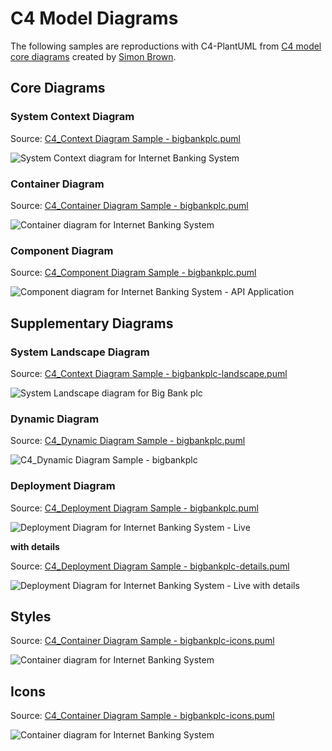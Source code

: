 # C4 Model Diagrams

The following samples are reproductions with C4-PlantUML from [C4 model core diagrams](https://c4model.com/#coreDiagrams) created by [Simon Brown](https://simonbrown.je/).

## Core Diagrams

### System Context Diagram

Source: [C4_Context Diagram Sample - bigbankplc.puml](C4_Context%20Diagram%20Sample%20-%20bigbankplc.puml)

![System Context diagram for Internet Banking System](https://www.plantuml.com/plantuml/png/VL7DZjfC4BpxAVhZyh4I2vUSSjfTWfALO8C2ACh9QiOD7Z4_QBeTuEtJDiQ1iCdDqrrLNLL-Oi4abNVPVpOOLnK4fSYUFuv62G_3hPMoMbTCoSGW56HeeX_jR38bIpaQVtYSEmoocar7TDHzGOKEyx62zJtSryB_GnMKvPKDKX9iedFnOCCMd0q460guMTl4-XL1huAB1fqxgKPdxq_vRFhyu-jgcNz_NNx9fvFFaxTF_OSi4okEO75Y8Gyj0GgBsuHUBIHurL4A9F22OQTkMcoMpIbn37rJiKHFQG2zymHT1nstkvukd-62XBXf4gmLDO23LWVxbjdC08s9LH0UzXwoyxN--goOS_DKkR_OQYxLlN5tZkkIVbewW0qQoAFO603NiMgAjEdswA1fskEEO8ydJwsFraW-EKhVetM_dKmUwpTmTt-fsMnZJmFDh4cHuqPWSZGbXYq1NHEwZ9rqs6Zrf3gpo_Sx6HSI4p6WSvSsZGwWhUcTf5qRWwkaaZ0mcXgcBnBJ9Fr6xkgltZM_OcA5AIf_GRExWjxsig1GS1kMGMBBUIExBTSntVtIVx2RnBFb_2nnp-nAwzmzARtoxXS0 "System Context diagram for Internet Banking System")


### Container Diagram

Source: [C4_Container Diagram Sample - bigbankplc.puml](C4_Container%20Diagram%20Sample%20-%20bigbankplc.puml)

![Container diagram for Internet Banking System](https://www.plantuml.com/plantuml/png/bLJ1RkCs4BtxAwRfeLv0YL6WfvxMiOqcMpjHLqwpFGaZQYmHeKY1fEmOHV-zGqMHB7k1j3VfQUQznpT3VNOUhMygDVb1Qg6QdA3qldQ_pcOM3pU5z6MJDOwiCDgJzZV2LBCNQKNfV3bR_78TAzJ-QREUqIj_pobdC5rmCKfDzgOEr3z1excludxm9S7EA6KEKXUWk0XGvp3wBAtZ9mEi2ye8LEh87Bt1Im7-kfx_zVYqJRUFSRfyV7wOVXgmUP8clw-sYpi6E-ZvVdkNhbU_hHwM34wyz8gW9uLSOc6nOgCMxhKdgyd3BUgNu3avEa_LP1AJTKPFHUEygSX6iEYVhkRm3eFPjOVAk3k20-S9TTk8giK0XJ2DzkwAVRnHfxSCv6YFK_4pSvqRkFe4Vqy0OF0xFL2MObrpyJDbCAzh9GLwQVGLGrzmZn4ajGtcDtyk0hOa9VTiexNcFDSAw2RSZYF0lMxsVl1upYR7ogv6faluiwBh60iAwk-gYR2ozX7CTT4ej06EhTdBd1oWKjzNsV6k1Ekef3-6BH1D6wI3lSJG8YtmUI6pvk38NZYgJ2OLTN5imallQV5Z1D-mGavYx0MKhAId75oJEV8yi__ipLsOUpC0EUsbe7DxosoQeySC7OKnT8_1JVB76aRltbZs5kuUM2gaynPP6gJchQpQwKPGecFNsFWIXAMSj9UeN1IMYfm3PGf-8IzkBcBAKBoGpZad6VOrll_-sYmDbzcXRvJR1_c4I9YOfV_fLtlrwgTKeLIfQm6cMrrl-BsxLe5_oz7BbXeLRAImnfcTXzMhA54N16-TJ7l2sJaOM9bJxonMT7PlXsZR5UmcBHZeJt6IC61c6Z-CEUglQmJUedROddS8UVALrCalORYOJuvSqBxRRkE42yTrhiOFQxh57kWwkVI1P55cPlWDj7J39U-OMd0qzbuGtL6B2BuaZm-pK_51ydzsfhTSFHWRLdxCyfKmTx2pfch_EWShFJdm9Z1tnClR1LFsd2TvdArHmhGEw3gWBSTWPBHnvnx6VOtZ3HZaayqsPg9HogFsyTuDmRJziowTRvjr7yvdRcqgzIy0 "Container diagram for Internet Banking System")


### Component Diagram

Source: [C4_Component Diagram Sample - bigbankplc.puml](C4_Component%20Diagram%20Sample%20-%20bigbankplc.puml)


![Component diagram for Internet Banking System - API Application](https://www.plantuml.com/plantuml/png/fPLDRnit48Rl-okcFhGou5YNddgABBkD0piH8hiV9s6M76lPy6D1pbeHYlxt3YbvATb6OI0dSScNCy-yCxjwdnWZ3yusFnYlxA09EkO-_JATHjoShmrtGpiaYYfu9i_dAhZfLnDLbxYRpdz-jx3e-VxsPahVv5oJbitLFBW--2plS-YVOF1opya6S4Vm4AmD6-FNO8qdGA_XwDZ49Ai0aXTiK6ZjLcACW2yJD3UplpxVtwt-kBxxiBgv-ktgq-Naj6dOi2KOjQ0DhYCwoH_XsZD5JmmNwBzcbEKsCJbu1xF5DSpwtXg5R89lchcKZW8Q9wd7CpXPYbpYBd1DXy8JEVeR7p6fQ7ekLQ5V3nPZFbd4y6Wq9P1gIfNc2Q3T0po8IJaEMiFRNBuQ4WT7CS6ZmNp7HDXG2sqCcqJn_EJq0CrbijlG6bkWSie_qM4q_ZWxMECCauOqj4co1_uE6bVoFVreUZIAZh0ksubk9VybChQOABDy8OkxoF2q3KlLaSDykkGGXJEF74HQcyIng8LGskRA-WmwJ1rfm44uFEyR02gIpezeqncWKfGIsB2M1sALkNOzNbrzuubhKpOC9Mn4Hy_6e9AKVeM7OfAIZT6W0nx0DWnS7Ih9m-1PLeBl4nOhAqSrQ7KXEernEy7UID9dmtTo2lyq0527U9BCscSw-P4XXXmf1ckfJDdjxtFuGedhTjwTvTTjvsdAhSmXX5-Mh_S-xJmuVPPvB4eYxfUm79mJ-hTWr26iexGnt052aYWXRlS-crX8HXDVW2HIGvInp3Rib_MqjAwFkOuBmkFfFnxgc0UHT754vBkcde7gSFVGOqgR47Njsp66ZD03AjJqFuC4lnR5Ar0ps5s6uFTzS6ECuqRap2Mrl3dxzXyuS9z871hFQvCgtWjHlQxRyaQYXXzX8ri473BTnykBURrmMAeizm7BDqQ-_1_kxXPB4V_RD5bRFf85iye-BZz_6dMZgBA-BYnAzuPexWt1tfFN-R_YFm00 "Component diagram for Internet Banking System - API Application")


## Supplementary Diagrams

### System Landscape Diagram

Source: [C4_Context Diagram Sample - bigbankplc-landscape.puml](C4_Context%20Diagram%20Sample%20-%20bigbankplc-landscape.puml)

![System Landscape diagram for Big Bank plc](https://www.plantuml.com/plantuml/png/TLHDSy963BtxLwXSGcO8zD1JJ-63QJA5a0amcPuyorh6EwnttTKwXEdqlrThRDS4kB7Ia_IUzCmpUU5ycUle5sMaBXE4pFk2VX-Dd3WEzyfdvQuaTD8QZyOFfSr71-LaHZuRJNzxUjV2-EroCS9lpYUOS32UCfZVmo8qVe3IS5NErU0pXDHgRO_Ax44hWo1C0XTfvOX_MU2feAqKMf-uHqllP_leOJ7-QxNTn9lLUpnRVRxr7zlGU1sl_vnlfYySgqEVhvkNU37_O_usus3abTS8wnDvp671N4YA0Y5HOkz4pbmTJDGU9i8SeD0oYjxHaJLzMPAtERe1zCuHeIjGa3MjSprEZg51WaqhVJj63U38YuMYgGmn45BQqdWQzfZNd1MwmYd2UCBHHBXJN_xA3RjiUe_mJmG0DV_-xamWfkh9uDVGnQ1lgDN0YbWu0hNiA6pyI-4Hb67HkV3A6X0xMrPNKUwIuw0wMouE28KuvLZJxf29vz--BtmUHcsMzoQ6DIHiD922Ckxmiq4kbFvVplmfl85Q4PiCGLKQXOQbaiwIJJtClsKcp1u1kmMt27BQf4xaoCsMpUyRsrfxwv10QDsSKN80weNVs5chSj3PcNV2a901nY_qigLqzb15gQcC2TsNae5POoXOdqEmzY9DUzrC3GOAcMgjohHsup4_f-o4FCGsJSy39lo25R-wlST9hemYxsfT9W4gYy8wVt_Alr7qWJf-GxNFTjPrFfChRsu9YIi2_AE3Erlci_O5LSQ0ahYq1WUk7VobGzPe4ghF7Wp6DLSJRYnuJ0U2lqkaeBIg2-P2ZKLc3JPDPbSVsFtXNSeylLBLDLjN_MNR-y3PbJVkGhVjWU-XeeKuSSUAsENyormpyh4ARhjVP3VvpDh3l_5_ "System Landscape diagram for Big Bank plc")

### Dynamic Diagram

Source: [C4_Dynamic Diagram Sample - bigbankplc.puml](C4_Dynamic%20Diagram%20Sample%20-%20bigbankplc.puml)

![C4_Dynamic Diagram Sample - bigbankplc](https://www.plantuml.com/plantuml/png/NP9BRnCn4CVl-HH3Jmbg4m4z8I6QHqMB-eYQ5CGfclLETgrwxTLut10XlZlZJQjqkOqzZ__F__5556H9ZHkyizwuL1BK8ctyF9amxiQLbJeLAHARu8MyZ4re9a-MJHsbdipFpvOElJpUtapej-PBAlLoizXxRAmPjtdmu6Rww_vnlVbvlRxQt5n-kxnR34U3mLm7elN4Ys9epa_XP8621KOwqVY178eD7XsyNiFArDHWpguaC4N8MC1KsIZSLOFrsy1D5vz2ZR6c4Z19hU3M74eCKvcFwE8fe34K8xXGwO74Z4z6HwwX-P2rhAySdIsn8fYshNkPap6-upEk3DjM07q9KrybXvmpImxFjbH4T0x25fG0hhqGUn8eq3_fKDWcRmvljB872M1IbD0GHtYsc7iimuuAA3Zi8d4FRZCBoPV8-s6XUjFbTGzk17y60FFGjC6Jbw7vb5z29h5A7UyxBrlEC3D2toFlqtNxe39JHblvt67LObEZh_AXnHXtWSkZZJtvZrb8-zG4o4_Wu1pn6_dR7tFLYF9VTkfSs1qM7L-rLLZ3lgMp5qjN-oZKPFc_0qNUF7GxFCYdeh4It-vVntHhNDtVJQxMw-LA-xIhm-qScwFJAXkdnoz4vN04sU7N-LhN_Tv8Zep0UzXoQ5w8TpKnTR77Xk0BVEtq5hEvzb-GBrFZ_W40 "C4_Dynamic Diagram Sample - bigbankplc")

### Deployment Diagram

Source: [C4_Deployment Diagram Sample - bigbankplc.puml](C4_Deployment%20Diagram%20Sample%20-%20bigbankplc.puml)

![Deployment Diagram for Internet Banking System - Live](https://www.plantuml.com/plantuml/png/pLP_Rzis4FtVd-AgRQXJE7RhPKCn840TssiIsB4HESq6331Ev5dcGea2IJd9Xdxt7ILdZcCNJTP_fW26UBftFnxVaVdWF5fVPhhn6eJ9LsGzA0-toYy1fLHUcHmrVyeop2LebHEWJSkCSW-7WylXg3Sx-pISdrtqHrU3uN7KZi0RA1s1DWArlc-yKWluOOLMOQ9fJdVAUTUCdYAZWmR0AvKBNKg2TgVTxlIFvWCgjBaFoTf5AF8LQKUF7PVU5-wNJiVYRJlbeik4Krlkn0SCbzsvKLOidLzokCEfnjnVZKSTkkFlakJ-7BbKYqQZ9-LGKx3FC6r62sucGN4JjU3x9EqRRUnnz9ru6_wuUFQ-9BtZwJdJ4r-s1XeVh4S_lXyCVk88OGTGYrAZ9sQQKgu3b0jSIcYYy6fLVL4vQ7I-sei31erwlq-kPlFhizdfV3JyEBmOD3cOLruJR7g3WSBKOWOBO-6CwR4vUJZ1_4RbASJtpbC6Xp1IAseqDh3vXP7KBBHeGNIYqWe0l8oUh46YHn0K0aS7VpU0dwTHPCwWHAK9OmwnK6_UlFd3txqFeQwIClSblFkv_VO8HhFu8SI-C5YWM1A3UjKBp4mcq4TF3V2-VLU7sJnzrWKoRPQ3g02Oda6lABGI68GUOfpZ2Y58FIviO6RygH_CKsjMIfBRfMvHvgAU4kNlOQKO3UVnvA9pEfjDO-0KxQ3jzVEvKVtkvMTDZKpUldj4L5Y-b29ZKUX0qQHwuNsTMfMXlOysjdTTyKLw1abJ9kmwG8y9EWemLZVMVSA36MAcEyFmDVR6KgLL2vPIvRojl47bBBYiUc_14jsI963fbrphcdKGbcHOedOjG278ET0cvGLvyNBokjlaTVUI5qOJKtUy6TO3-1gVtSU4nYHCBdSftH_uoont_oSqxnR-NEAJnuJVKbAFzT5_6-lkDyurvsV0DINFdEi1QRKYwu2f0kVPNS3wzWZUmRmxyev_D461AG5kqkoJwkVTmpGpeSH-wRp9oBvsm0R5uIIjbAWq44hdj9COZ8LUBgrHChIytMeDO_TnZMTK0F-66NA7MuSMWbQP2fU7AnD77imYTFQrmymR4EioNJZP0aRPxNgvwNrD2fCLsrq6InbkXr2nii8ui_1mhN9fRbqegEuwGp49EjclDSk-PDSxV5AlGi2FneGTwIyjPsl1sFobj4RuLLbQcBlMEdQC2wOca3fMmjO536LA8Tskb5o1OUBglPvYIlia5GkhYbeglJmjDTfjuhN-DgvPpx3kcfdUYEgIzBy2gE-oCTvmmd2Z2SxgE62ev4zdylecOdG0SLSlGyolwg5YuDQycAehiTdWHwMkSrLfP5ATQYWTB7XtAgfkhVBqaF1ySDBV1dIVWzXtNeLoB_bGtGIfDuoH4Zqod9qQyUdaUlEVqWVAPPdfVm00 "Deployment Diagram for Internet Banking System - Live")

**with details**

Source: [C4_Deployment Diagram Sample - bigbankplc-details.puml](C4_Deployment%20Diagram%20Sample%20-%20bigbankplc-details.puml)

![Deployment Diagram for Internet Banking System - Live with details](https://www.plantuml.com/plantuml/png/vLTXRnf74FtEhvZGLi4HnZPrAgjIf62WiIEmBS1nAbL2Uxi3RBstUzhTmtQh_FVEt441dvqcQbLLgYrXRdPcthnvStFdjo4A7_FKr5w2T7Q9FeAESAVZ0eHIEcfdXQ6ZD1LMWT4MGVXvdgADiDyRzGUToVc7_lJyeZkuxlNVr5jrY0xoW62S5COyr5xe6Not55wBnE0KxtM8eL5_75dVgm6yq5QQN26q3bgjW-xnj8UPSGyCriguo1Te0cuxBcBCmey71rxSjUPKT9uGj2ScaMEex8DRxUKYn0MbsxyomiRhuU00x-bSeNeQmoezgzKwIlKDidqYvetwZCWaGjxMc_1jCkywu_oR-ZVoa7-fUF8UeQbuHaBQzMKhjt5jFVx-fDTxJHbgDrI_o-ELTndw-726Gg5lq0598upCZOYemE2S2WGTkCaA6a96lInEj0KZGYn4sgEWGUVdo-l9zEPySZOTzD_rBtgSBEfe43QaeQV5t8iKPix3kOteBKOu5VPMspcC7qB45FPXe9TOgst2fXTEOICpiWbrFglJtrCzBmA1p8-lGOaeG283rFT-9mq1g6Thietwm4d1qyQ10sULiy0JDqAXg91YF00UuKy73MN9Fz7pX73sHQPVlNhrIxm_uIpNIMvZ3aS_j0wFOJ0Piwq3TvX0G4-J3Xw3vkJSkRZ0xQEPy6aJX9GOkCjBBU2drt1w_cx__8fo3KDhJQ92vBrO2lY0Fgp8d9IrLnq_flTy_lgeFNpU9R3BqM7xUDkdsWQH2Rb09bXyWObBfOZrnmOuQTqNHWi4OI6ut4k4ekH-Vwi1E_Juf-ji5DgY9oZD6QxEePDbHczKAxAmPkFCSrU77xfi9ZPBhJ1KXskMMrak61qVYXuBU3--l3Wucqokna0GhItIdsh5vvTCphFJiXeKbHmUROqDNputC1Fg7T59XNyeHZWH0P_gKHNBUI4DIt9PV85zk2hpr3UsexPy1D84evTOWNfMZbxIK0cbwAq2EDq8ZLWjxhKPnZG4gU3JSNGUUNiKTy1SX-WBRz1svdnQV6_2GeG5AX1vN12dbSeWFIg-52QixmumRauN6ELNY_NvUtkqfLPxLwtsvzGAA9rLJ-h52rdCmvlDYjw3voKShIHiRsiuNcUlgjZPG3SXH65LKgcXMMvjthKpeOqZ4sIvprp00CwQXxygiYf--x-YVhNmwZpyCskVHYFP7WdQM-NUF_v_xVtHQk-t_vN5JqwKuGQJBrpyFUHLvaFHun39NSBgpOozsLnz9WJwC0YPc2E83SnJk-LJzNqaTLnYDm_HfUXV1Y23fdGAbreY5yMb4-pb69o7ZbNUQSMKTwcMOUG-BECfYeC_YbGGmvsdcW2ZKnrHGSYJW17ShCgi-hIB3kIgpC1ZnZ7QxzPBf9yYALsQxR9aIqvmTQvOU-c2cqMuqLQvky05bQnJ8I_7QxAFioQUVD6l53ujhpZXE-TOaUx24reJXkutRGpT5jhZpDqtLxd7OYQyvgOEjVHb0NqrHuQhZbB81E-YKkihqlgfaHfBhxDoL3fsdXlXTnjlpD_hDG_zYZLrUZDK8pH_3a3viZCKjmJ8hpoIK0Cbv4f-3SwMhoeKJK7CwkiYfjVbJKM1E_UBArZ9ZS1RfQwm2XYLh9wY0MQaJj6gEwyZhW7Vzqwxkm7jBuceRlAot5539PiafM0OobVxwCYfDZwxlDdyi_4MhSfJymS0 "Deployment Diagram for Internet Banking System - Live with details")

## Styles

Source: [C4_Container Diagram Sample - bigbankplc-icons.puml](C4_Container%20Diagram%20Sample%20-%20bigbankplc-styles.puml)

![Container diagram for Internet Banking System](https://www.plantuml.com/plantuml/png/hLPDR-Cs4BtxLqozUt009KQntKk10ElOQZSBEtOjfzkRCQB64X6A54Wg7oZwtpja52jojjW2xSKGXpFlFJqEH_xaF5hVrchqWzH2jGL1vNtZVfvEBJvSbD9NRTuwii9eJzfV25DFxwGLbVFLTFxJ-KQXzhUhvPGUUR-WWeFxEIUZr6GlcW0zoZwll-utwJPRt-pNjxlbzKqwEHlDYY9LL3Fg3il9E4TnnmWWNeh72Rm_y69kbB6NxzDbkaflTljVrlmpNo_NMzxFo-VTyRiF7pukPXz3ZQkmeSjKbfNF92lAmdfo5Wctf28PkYSjGh9dtHt1RBjbcI_8YYNyuqRcdnHTBj1LL2obFaKFuDF_Xy9utrEClFIAu6Wl519BYpKSZ8LhxSbgyd25-axg4h8dvwaUZJPadT4JqJflQh89p8zFuncyXC4Sm5S4ELSdy21z1KqiH1LZW4AOLditPXtFqFih3XHedoRYHyOw5J0-Wpz70D3hdJnGliUcuUIlbCEiQPGKwANHOmvzmNjC86ji4B_wVHvY2rBodcL4QSvphe2k5G5r4SD7tlpbnJSp5ZbaTWqoNCRRYiutM59WVs7DX9MDJs2corQX3U6DDVUo80UerBTP3gqMGJegwP_06tOo6kdWNc8eaHRuVI6tvi6HVQEeDhbKrDcn2ekZflcx1Fx06jc9eHPGifQU2d1jxiZpcVrhRUwDk6S1KD2z57GgRv5F2lIOewDm3DrZK9FzjeJ1sXlBsiAG04kbTDx68mMfkIth-9n05UyAOEih49OAqbwYSabeAt8Eb2bvGLvSl36g6mpib0mTkxd-TkCi3AVPlcxWt7SS2gOmSBojMBhBjyE8LVrrxFlqqK-eHgdsBWQOAJrVyRgxSu5wLn78o8eALb9Ouyp1G_eeAjGbmNCbmxx2xCJrg8of3nPhEhdKlU-nFxis41o03kEr-u2vQNtV0ydnBYVWBMg7qOhU_z6MrAjvqT_QMqSkS7_UxJOP9mxpN8FVpUcwleVhwFOtn0CxD_sCY73z1EYGOd3G4KV2E70J-C9VcMaaxuypRdK8lOB_1hI_uk9UTdzRXg1RmiB1mPew3gm7Apqvy2OGTJoBgpb37Z5VkNNIP1d3Eg3p48qOlP1XFmuqdDQrZlkZfyzMkmq33SvWK7xIbRrF_MUEnzLgUUfLlytmp_y1bkclwSs2l_sV6BsjrTy0 "Container diagram for Internet Banking System")

## Icons

Source: [C4_Container Diagram Sample - bigbankplc-icons.puml](C4_Container%20Diagram%20Sample%20-%20bigbankplc-icons.puml)

![Container diagram for Internet Banking System](https://www.plantuml.com/plantuml/png/hLHDS-D44BtxLpJXWBVAZee2BfpMiGt94d-mSZRBITMIslQGqOoO7jb9KVntUXH5YfnDPQdYfkcFrqzlNizxzkXyLUZ1Dyfakie9zjwN_7CKEJoUxvJVLsd5v39hF1b_djaYkbCksxFVHzCVnskDnjyihYEwbtnEkGIJgHIZCkJEonewfwsSO3R_T3LTBUEl6E6h4dFtGrG6UC4OAycEjr8nvj8fJnmLo9vSbDCXvBYTyijgkPdSpkFLOlw_3gfZU2Is1Or_6dm7bH60Ge30xmcsLcjxL6O7Eh10aqClhHpBbmKX0DfcgFM3OBIglrIjINMoHMXsbSPNqxdrXlnhsJ_nWA_b2lvB9qpkS3Ax9sRqPW6P0sbRqcE9_Dtrv8_LpIRPhDR9R7Mx7BxhOfCuYN-RRwQN4cn2jrURo-Hw_kjyEPFWm2kl2LfH85UuSrY8q0wkZ2TdoCC5chkWUVp0deh1O4sEhHbc5NjRa1l1jFqwcy1J6EoslfHKkaTm56D0MJUYhcE0MMOhu_bCU3n29nSIoD4z3BFl1UkKmDax-7i001tVuP7I1CjIYcyfXKbPQfMXLzQSIUW37d04SUa2-SMdQOZDI2iHc6jgxAKsWyQgjPr2k9sRFltuUX9wm-qAsJu3Bb5IiPHf6gznHu75q_GuSwhq8vWycYg4ryuUL4uCgFMNfst5yru5dPH_26xEgbfGXeF2qA8So7z3wkoHgGPjJFk2N65JfQbHQ14EBRtfjoFuZ0MAE7rQe5MXFEN0LShamMw_cYQ_uFb80EhtWyASn_qv9JfBXpbwJ94ft57p6UhZtw-XT_RM4OS5T-1efzWx51AWZ5Ysm41e17ifpW4hiLpcA2VZ5MeU1SSHCsYxamFvx3mWTdlvKhyKipiokGYeWhVNLr-ssCnAcUlwUeA-8LpGIe13IqlYdtOXvlT-I0KgOLW7f6e-NiYvMSRGjjaJg7e8QbYep5csMm_p-smllY3WjlBfxP0Hp_0RNjq4mJTRXmMTR7wdVp3lap4o2RJ_zkmQ05DR-SuLetRXH-0T6iPQXUOcmYFmaVIpHwLRxHic3hClDvjrB8NzEYxnpPhU7eJIPboo9BNRfxPzI1guzfbeaEfWpmpjGEG7autWGxnQHi-7ToF_OsTo8TKjiNOlJb4-4kOCMsUB-jqwEkM9mTk0t03FBgO2sM8-q-F4Kh70Cj0uH6kCZiY9-_eS-dqLYmEwyV5YinQWdigzzbFVjSA4_gXHv_FYkXNdlRHMXVuN "Container diagram for Internet Banking System")
